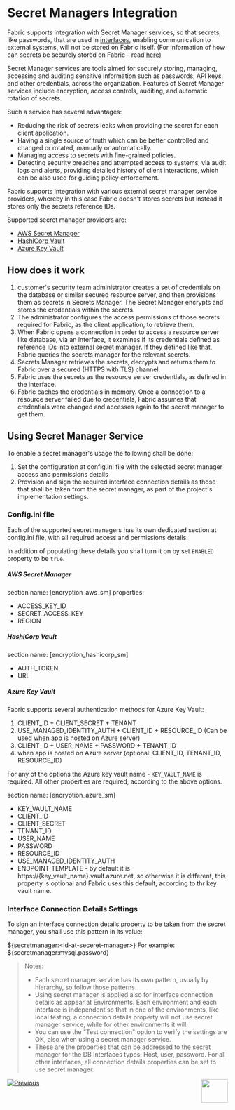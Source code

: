# **Secret Managers Integration** 

Fabric supports integration with Secret Manager services, so that secrets, like passwords, that are used in [interfaces]("/articles/05_DB_interfaces/01_interfaces_overview.md"), enabling communication to external systems, will not be stored on Fabric itself. (For information of how can secrets be securely stored on Fabric - read [here](/articles/26_fabric_security/04_fabric_interfaces_security.md))

Secret Manager services are tools aimed for securely storing, managing, accessing and auditing sensitive information such as passwords, API keys, and other credentials, across the organization. Features of Secret Manager services include encryption, access controls, auditing, and automatic rotation of secrets.

Such a service has several advantages: 

- Reducing the risk of secrets leaks when providing the secret for each client application.
- Having a single source of truth which can be better controlled and changed or rotated, manually or automatically.
- Managing access to secrets with fine-grained policies.
- Detecting security breaches and attempted access to systems, via audit logs and alerts, providing detailed history of client interactions, which can be also used for guiding policy enforcement.

Fabric supports integration with various external secret manager service providers, whereby in this case Fabric doesn't stores secrets but instead it stores only the secrets reference IDs. 

Supported secret manager providers are: 

- [AWS Secret Manager](https://aws.amazon.com/secrets-manager/)
- [HashiCorp Vault](https://www.hashicorp.com/products/vault/secrets-management)
- [Azure Key Vault](https://azure.microsoft.com/en-us/products/key-vault/)



## How does it work

1. customer's security team administrator creates a set of credentials on the database or similar secured resource server, and then provisions them as secrets in Secrets Manager. The Secret Manager encrypts and stores the credentials within the secrets.
2. The administrator configures the access permissions of those secrets required for Fabric, as the client application, to retrieve them.
3. When Fabric opens a connection in order to access a resource server like database, via an interface, it examines if its credentials defined as reference IDs into external secret manager. If they defined like that, Fabric queries the secrets manager for the relevant secrets. 
4. Secrets Manager retrieves the secrets, decrypts and returns them to Fabric over a secured (HTTPS with TLS) channel.
5. Fabric uses the secrets as the resource server credentials, as defined in the interface.
6. Fabric caches the credentials in memory. Once a connection to a resource server failed due to credentials, Fabric assumes that credentials were changed and accesses again to the secret manager to get them.



## Using Secret Manager Service

To enable a secret manager's usage the following  shall be done:

1. Set the configuration at config.ini file with the selected secret manager access and permissions details
2. Provision and sign the required interface connection details as those that shall be taken from the secret manager, as part of the project's implementation settings.

### Config.ini file

Each of the supported secret managers has its own dedicated section at config.ini file, with all required access and permissions details.

In addition of populating these details you shall turn it on by set `ENABLED` property to be `true`.

##### AWS Secret Manager

section name: [encryption_aws_sm]
properties:

* ACCESS_KEY_ID
* SECRET_ACCESS_KEY
* REGION

##### HashiCorp Vault

section name: [encryption_hashicorp_sm]

* AUTH_TOKEN
* URL

##### Azure Key Vault

Fabric supports several authentication methods for Azure Key Vault:

 1. CLIENT_ID + CLIENT_SECRET + TENANT
 2. USE_MANAGED_IDENTITY_AUTH + CLIENT_ID + RESOURCE_ID (Can be used when app is hosted on Azure server)
 3. CLIENT_ID + USER_NAME + PASSWORD + TENANT_ID
 4. when app is hosted on Azure server (optional: CLIENT_ID, TENANT_ID, RESOURCE_ID)

For any of the options the Azure key vault name - `KEY_VAULT_NAME` is required. All other properties are required, according to the above options.

section name: [encryption_azure_sm]

- KEY_VAULT_NAME
- CLIENT_ID
- CLIENT_SECRET
- TENANT_ID
- USER_NAME
- PASSWORD
- RESOURCE_ID
- USE_MANAGED_IDENTITY_AUTH
- ENDPOINT_TEMPLATE - by default it is https://{key_vault_name}.vault.azure.net, so otherwise it is different, this property is optional and Fabric uses this default, according to thr key vault name.



### Interface Connection Details Settings

 To sign an interface connection details property to be taken from the secret manager, you shall use this pattern in its value:

${secretmanager:\<id-at-seceret-manager\>}
For example: ${secretmanager:mysql.password}

> Notes: 
>
> * Each secret manager service has its own pattern, usually by hierarchy, so follow those patterns. 
> * Using secret manager is applied also for interface connection details as appear at Environments. Each environment and each interface is independent so that in one of the environments, like local testing, a connection details property will not use secret manager service, while for other environments it will. 
> * You can use the "Test connection" option to verify the settings are OK, also  when using a secret manager service.
> * These are the properties that can be addressed to the secret manager for the DB Interfaces types: Host, user, password. For all other interfaces, all connection details properties can be set to use secret manager.  





[![Previous](/articles/images/Previous.png)](/articles/26_fabric_security/04_fabric_interfaces_security.md)[<img align="right" width="60" height="54" src="/articles/images/Next.png">](/articles/26_fabric_security/05_fabric_webservices_security.md)

